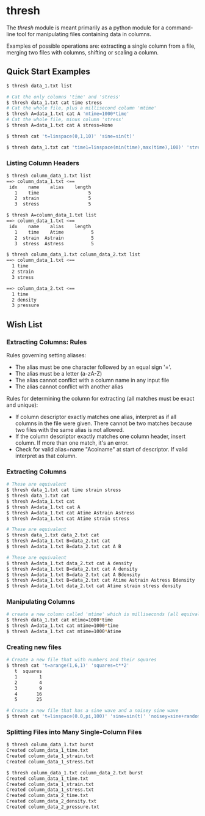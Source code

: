 # thresh

The _thresh_ module is meant primarily as a python module for a command-line tool for manipulating files containing data in columns.

Examples of possible operations are: extracting a single column from a file, merging two files with columns, shifting or scaling a column.


## Quick Start Examples

```bash
$ thresh data_1.txt list
```

```bash
# Cat the only columns 'time' and 'stress'
$ thresh data_1.txt cat time stress
# Cat the whole file, plus a millisecond column 'mtime'
$ thresh A=data_1.txt cat A 'mtime=1000*time'
# Cat the whole file, minus column 'stress'
$ thresh A=data_1.txt cat A stress=None
```

```bash
$ thresh cat 't=linspace(0,1,10)' 'sine=sin(t)'
```

```bash
$ thresh data_1.txt cat 'time1=linspace(min(time),max(time),100)' 'stress1=interp(time1,time,stress)'
```


### Listing Column Headers

```bash
$ thresh column_data_1.txt list
==> column_data_1.txt <==
 idx    name    alias    length
   1    time                  5
   2  strain                  5
   3  stress                  5
```

```bash
$ thresh A=column_data_1.txt list
==> column_data_1.txt <==
 idx    name    alias    length
   1    time    Atime          5
   2  strain  Astrain          5
   3  stress  Astress          5
```



```bash
$ thresh column_data_1.txt column_data_2.txt list
==> column_data_1.txt <==
  1 time
  2 strain
  3 stress

==> column_data_2.txt <==
  1 time
  2 density
  3 pressure
```

## Wish List

### Extracting Columns: Rules

Rules governing setting aliases:
* The alias must be one character followed by an equal sign '='.
* The alias must be a letter (a-zA-Z)
* The alias cannot conflict with a column name in any input file
* The alias cannot conflict with another alias

Rules for determining the column for extracting (all matches must be
exact and unique):
* If column descriptor exactly matches one alias, interpret as if all
  columns in the file were given. There cannot be two matches because
  two files with the same alias is not allowed.
* If the column descriptor exactly matches one column header, insert
  column. If more than one match, it's an error.
* Check for valid alias+name "Acolname" at start of descriptor. If valid
  interpret as that column.

### Extracting Columns

```bash
# These are equivalent
$ thresh data_1.txt cat time strain stress
$ thresh data_1.txt cat
$ thresh A=data_1.txt cat
$ thresh A=data_1.txt cat A
$ thresh A=data_1.txt cat Atime Astrain Astress
$ thresh A=data_1.txt cat Atime strain stress

# These are equivalent
$ thresh data_1.txt data_2.txt cat
$ thresh A=data_1.txt B=data_2.txt cat
$ thresh A=data_1.txt B=data_2.txt cat A B

# These are equivalent
$ thresh A=data_1.txt data_2.txt cat A density
$ thresh A=data_1.txt B=data_2.txt cat A density
$ thresh A=data_1.txt B=data_2.txt cat A Bdensity
$ thresh A=data_1.txt B=data_2.txt cat Atime Astrain Astress Bdensity
$ thresh A=data_1.txt data_2.txt cat Atime strain stress density
```

### Manipulating Columns
```bash
# create a new column called 'mtime' which is milliseconds (all equivalent)
$ thresh data_1.txt cat mtime=1000*time
$ thresh A=data_1.txt cat mtime=1000*time
$ thresh A=data_1.txt cat mtime=1000*Atime
```

### Creating new files
```bash
# Create a new file that with numbers and their squares
$ thresh cat 't=arange(1,6,1)' 'squares=t**2'
   t  squares
   1        1
   2        4
   3        9
   4       16
   5       25
```

```bash
# Create a new file that has a sine wave and a noisey sine wave
$ thresh cat 't=linspace(0.0,pi,100)' 'sine=sin(t)' 'noisey=sine+random.uniform(-1.0,1.0,len(sine))'
```



### Splitting Files into Many Single-Column Files

```bash
$ thresh column_data_1.txt burst
Created column_data_1_time.txt
Created column_data_1_strain.txt
Created column_data_1_stress.txt
```

```bash
$ thresh column_data_1.txt column_data_2.txt burst
Created column_data_1_time.txt
Created column_data_1_strain.txt
Created column_data_1_stress.txt
Created column_data_2_time.txt
Created column_data_2_density.txt
Created column_data_2_pressure.txt
```
